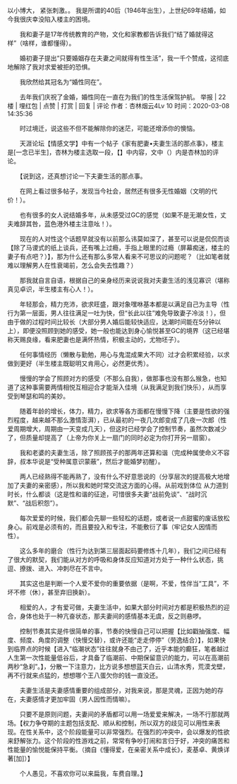 以小博大， 紧张刺激。。
我是所谓的40后（1946年出生），上世纪69年结婚，如今我很庆幸没陷入楼主的困境。

　　我和妻子是17年传统教育的产物，文化和家教都告诉我们“结了婚就得这样”（啥样，谁都懂得）。

　　婚初妻子提出“只要婚姻存在夫妻之间就得有性生活”，我一千个赞成，这彻底地解除了我对求爱被拒的恐惧。

　　我欣然给其冠名为“婚性同在”。

　　去年我们庆祝了金婚，婚性同在一直在为我们的性生活保驾护航。
举报 | 22楼 | 埋红包 | 点赞 | 打赏 | 回复 | 评论
作者：杏林烟云4Lv 10 时间：2020-03-08 14:35:36

　　时过境迁，说这些不但不能解除你的迷茫，可能还增添你的懊恼。

　　天涯论坛【情感文学】中有一个帖子《家有肥妻•夫妻生活的那点事》，楼主是[一念已半生]，杏林为楼主选取一段，【】中内容，文中（）内是杏林加的评论。

　　【说到这，还真想讨论一下夫妻生活的那点事。

　　在网上看过很多帖子，发现当今社会，居然还有很多无性婚姻（文明的代价！）。

　　也有很多的女人说结婚多年，从未感受过GC的感觉（如果不是无潮女性，丈夫难辞其咎，蓝色港外楼主注意吆！）。

　　现在的人对性这个话题早就没有以前那么讳莫如深了，甚至可以说是侃侃而谈【除了马谡式的纸上谈兵，还有嘴上过瘾，手指上眼里的过瘾（屏幕痴迷，楼主的妻子有点吧？）】，那为什么还有那么多常人看来不可思议的问题呢？（比如笔者就难以理解男人在性衰竭前，怎么会失去性趣？）

　　那我就自言自语，根据自己的亲身经历来说说我对夫妻生活的浅见寡识（堪称真见卓识，半生楼主有心人！）。

　　年轻那会，精力充沛，欲求旺盛，跟对象嘿咻基本都是以满足自己为主导（性行为第一层面，男人往往满足一吐为快，但“长此以往”难免导致妻子冷淡！），但由于做的过程时间比较长（大部分男人婚后能较快适应，达潮时间能在5分钟以上），即便没照顾到她的感受，她一般也能达到身心愉悦甚至GC的境界（这已经堪称天赐良缘，看来肥妻也是满怀热情，积极主动的，尤物坯子）。

　　任何事情经历（懒散与勤勉，用心与鬼混成果大不同）过才会积累经验，以求做到更好（半生楼主既聪明又肯用心，必然更优秀）。

　　慢慢的学会了照顾对方的感受（不那么自我），做那事也没有那么猴急，也知道了这种事需要两情相悦互相迎合才能渐入佳境（从我满足到我们快乐），从而享受到琴瑟和鸣的美妙。

　　随着年龄的增长，体力，精力，欲求等各方面都在慢慢下降（主要是性欲的强烈程度，越来越不那么激情澎湃），已从最初的一夜几次郎变成了几夜一次郎（性爱周期增大，周期由一天变成几天），但这时已经学会了控制节奏，虽然次数减少了，但质量却提高了（上帝为你关上一扇门的同时必定为你打开另一扇窗）。

　　我和老婆的夫妻生活，除了照顾孩子的那两年还算和谐（完成种属使命义不容辞，叔本华说是“受种属意识蒙蔽”，然后才能婚梦初醒）。

　　两人已经熟得不能再熟了，没有什么不好意思说的（分享层次的提高极大地增加了夫妻的亲密感），所以我和她时常交流这方面的心得。从前戏到体位 从力道到时长，什么都谈（这是性和谐的征途，可惜很多夫妻“战前免谈”、“战时沉默”、“战后积怨”）。

　　每次爱爱的时候，我们都会先聊一些轻松的话题，或者说一点甜蜜的废话放松身心。前戏是必须有的，而且要投入和专注，不能敷衍了事（牢记女人因情而性）。

　　这么多年的磨合（性行为达到第三层面起码要修炼十几年），我们之间已经有了很大的默契，我们能从对方的呼吸和身体反应知道对方处于一种什么状态，挑逗、撩拨、进入、冲刺尽在不言中。

　　其实这也是判断一个人爱不爱你的重要依据（是啊，不爱，性伴当“工具”，不坏不修（休），甚至弃旧换新）。

　　相爱的人，才有爱可做，夫妻生活中，如果大部分时间对方都是积极热烈的迎合，身体也处于一种亢奋状态，那夫妻间的感情基本无虞，反之则悬啰。

　　控制节奏其实是件很简单的事，节奏的快慢自己可以把握【比如戳抽强度、幅度、频度、角度的调整（快慢交替），或许还能“走走停停”（劳逸结合）】，如果快到临界点的时候【进入“临潮状态”往往就身不由己了，近乎本能的癫狂，笔者越过人生第一次性能量低谷后，才具备了临潮前、中期保留意识的能力，可以在高潮前两秒“急刹”。】，分散一下注意力，比方说多想想蓝天白云，山清水秀，荒漠戈壁，再不行就来点猛的，想想哪个王八蛋欠你的钱一直没还。

　　夫妻生活是夫妻感情重要的组成部分，对我来说，那是灵魂，正因为她的存在，夫妻感情才更加牢固（男人因性而情嘛）。

　　只要不是原则问题，夫妻间的矛盾都可以用一场爱爱来解决，一场不行那就两场。【权力争夺期的主题包括支配、顺从和控制，所以双方的歧见可以用性来表现。在性关系中，这个阶段能量可以非常强烈。在强烈的冲突中，会以爆发的性欲来舒解张力。这个阶段的性游戏之前，常常有争吵打闹和言归于好，冲突的痛苦和性能量的愉悦能保持平衡。（摘自《懂得爱，在亲密关系中成长》，麦基卓、黄焕详著[加]）】

　　个人愚见，不喜欢你可以来扁我，车费自理。】
